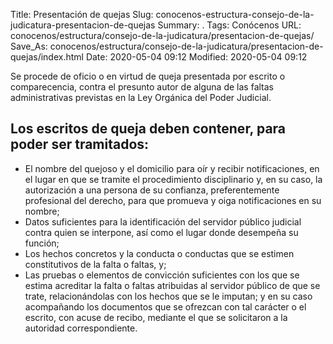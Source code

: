 Title: Presentación de quejas
Slug: conocenos-estructura-consejo-de-la-judicatura-presentacion-de-quejas
Summary: .
Tags: Conócenos
URL: conocenos/estructura/consejo-de-la-judicatura/presentacion-de-quejas/
Save_As: conocenos/estructura/consejo-de-la-judicatura/presentacion-de-quejas/index.html
Date: 2020-05-04 09:12
Modified: 2020-05-04 09:12


Se procede de oficio o en virtud de queja presentada por escrito o comparecencia, contra el presunto autor de alguna de las faltas administrativas previstas en la Ley Orgánica del Poder Judicial.

## Los escritos de queja deben contener, para poder ser tramitados:

* El nombre del quejoso y el domicilio para oír y recibir notificaciones, en el lugar en que se tramite el procedimiento disciplinario y, en su caso, la autorización a una persona de su confianza, preferentemente profesional del derecho, para que promueva y oiga notificaciones en su nombre;
* Datos suficientes para la identificación del servidor público judicial contra quien se interpone, así como el lugar donde desempeña su función;
* Los hechos concretos y la conducta o conductas que se estimen constitutivos de la falta o faltas, y;
* Las pruebas o elementos de convicción suficientes con los que se estima acreditar la falta o faltas atribuidas al servidor público de que se trate, relacionándolas con los hechos que se le imputan; y en su caso acompañando los documentos que se ofrezcan con tal carácter o el escrito, con acuse de recibo, mediante el que se solicitaron a la autoridad correspondiente.




